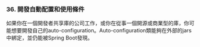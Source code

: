 ### 36. 開發自動配置和使用條件

如果你在一個開發者共享庫的公司工作，或你在從事一個開源或商業型的庫，你可能想要開發自己的auto-configuration。Auto-configuration類能夠在外部的jars中綁定，並仍能被Spring Boot發現。
